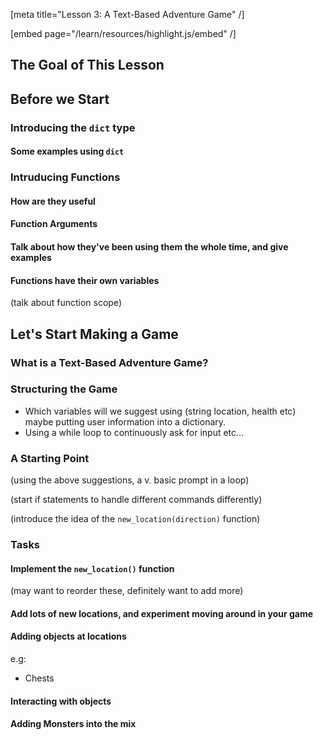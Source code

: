[meta title="Lesson 3: A Text-Based Adventure Game" /]

[embed page="/learn/resources/highlight.js/embed" /]

## The Goal of This Lesson



## Before we Start


### Introducing the `dict` type

#### Some examples using `dict`

### Intruducing Functions

#### How are they useful

#### Function Arguments

#### Talk about how they've been using them the whole time, and give examples

#### Functions have their own variables

(talk about function scope)

## Let's Start Making a Game

### What is a Text-Based Adventure Game?

### Structuring the Game

* Which variables will we suggest using (string location, health etc) maybe
  putting user information into a dictionary.
* Using a while loop to continuously ask for input etc...

### A Starting Point

(using the above suggestions, a v. basic prompt in a loop)

(start if statements to handle different commands differently)

(introduce the idea of the `new_location(direction)` function)

### Tasks

#### Implement the `new_location()` function

(may want to reorder these, definitely want to add more)

#### Add lots of new locations, and experiment moving around in your game

#### Adding objects at locations

e.g:

* Chests

#### Interacting with objects

#### Adding Monsters into the mix



